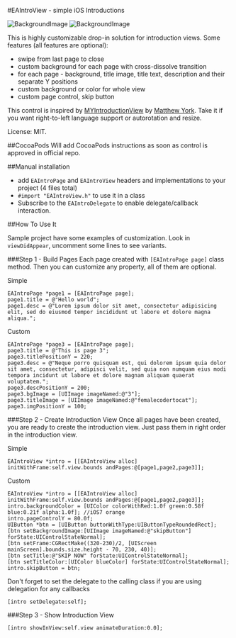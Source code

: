 #EAIntroView - simple iOS Introductions

![BackgroundImage](http://imageshack.us/a/img560/33/s31z.png)
![BackgroundImage](http://imageshack.us/a/img690/171/lzi.png)

This is highly customizable drop-in solution for introduction views.
Some features (all features are optional):

* swipe from last page to close
* custom background for each page with cross-dissolve transition
* for each page - background, title image, title text, description and their separate Y positions
* custom background or color for whole view
* custom page control, skip button

This control is inspired by [MYIntroductionView](https://github.com/MatthewYork/iPhone-IntroductionTutorial) by [Matthew York](https://github.com/MatthewYork). Take it if you want right-to-left language support or autorotation and resize.

License: MIT.

##CocoaPods
Will add CocoaPods instructions as soon as control is approved in official repo.

##Manual installation

* add `EAIntroPage` and `EAIntroView` headers and implementations to your project (4 files total)
* `#import "EAIntroView.h"` to use it in a class
* Subscribe to the `EAIntroDelegate` to enable delegate/callback interaction.

##How To Use It

Sample project have some examples of customization. Look in `viewDidAppear`, uncomment some lines to see variants.

###Step 1 - Build Pages
Each page created with `[EAIntroPage page]` class method. Then you can customize any property, all of them are optional.

Simple

```objc
EAIntroPage *page1 = [EAIntroPage page];
page1.title = @"Hello world";
page1.desc = @"Lorem ipsum dolor sit amet, consectetur adipisicing elit, sed do eiusmod tempor incididunt ut labore et dolore magna aliqua.";
```

Custom

```objc
EAIntroPage *page3 = [EAIntroPage page];
page3.title = @"This is page 3";
page3.titlePositionY = 220;
page3.desc = @"Neque porro quisquam est, qui dolorem ipsum quia dolor sit amet, consectetur, adipisci velit, sed quia non numquam eius modi tempora incidunt ut labore et dolore magnam aliquam quaerat voluptatem.";
page3.descPositionY = 200;
page3.bgImage = [UIImage imageNamed:@"3"];
page3.titleImage = [UIImage imageNamed:@"femalecodertocat"];
page3.imgPositionY = 100;
```    

###Step 2 - Create Introduction View
Once all pages have been created,  you are ready to create the introduction view. Just pass them in right order in the introduction view.

Simple

```objc
EAIntroView *intro = [[EAIntroView alloc] initWithFrame:self.view.bounds andPages:@[page1,page2,page3]];
```

Custom

```objc
EAIntroView *intro = [[EAIntroView alloc] initWithFrame:self.view.bounds andPages:@[page1,page2,page3]];
intro.backgroundColor = [UIColor colorWithRed:1.0f green:0.58f blue:0.21f alpha:1.0f]; //iOS7 orange    
intro.pageControlY = 80.0f;    
UIButton *btn = [UIButton buttonWithType:UIButtonTypeRoundedRect];
[btn setBackgroundImage:[UIImage imageNamed:@"skipButton"] forState:UIControlStateNormal];
[btn setFrame:CGRectMake((320-230)/2, [UIScreen mainScreen].bounds.size.height - 70, 230, 40)];
[btn setTitle:@"SKIP NOW" forState:UIControlStateNormal];
[btn setTitleColor:[UIColor blueColor] forState:UIControlStateNormal];
intro.skipButton = btn;
```

Don't forget to set the delegate to the calling class if you are using delegation for any callbacks

```objc
[intro setDelegate:self];
```

###Step 3 - Show Introduction View

```objc
[intro showInView:self.view animateDuration:0.0];
```